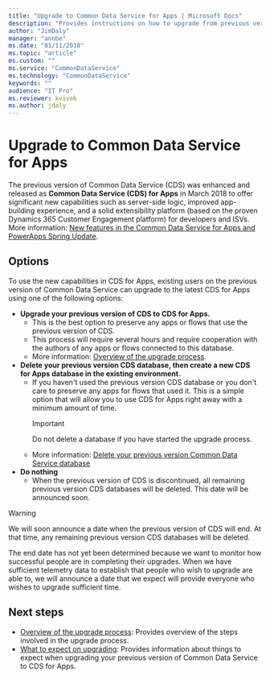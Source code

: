 ```yaml
---
title: "Upgrade to Common Data Service for Apps | Microsoft Docs"
description: "Provides instructions on how to upgrade from previous version of Common Data Service to CDS for Apps"
author: "JimDaly"
manager: "annbe"
ms.date: "01/11/2018"
ms.topic: "article"
ms.custom: ""
ms.service: "CommonDataService"
ms.technology: "CommonDataService"
keywords: ""
audience: "IT Pro"
ms.reviewer: kvivek
ms.author: jdaly
---
```


# Upgrade to Common Data Service for Apps

The previous version of Common Data Service (CDS) was enhanced and released as **Common Data Service (CDS) for Apps** in March 2018 to offer significant new capabilities such as server-side logic, improved app-building experience, and a solid extensibility platform (based on the proven Dynamics 365 Customer Engagement platform) for developers and ISVs. More information: [New features in the Common Data Service for Apps and PowerApps Spring Update](https://powerapps.microsoft.com/en-us/blog/cds-for-apps-march/).

## Options

To use the new capabilities in CDS for Apps, existing users on the previous version of Common Data Service can upgrade to the latest CDS for Apps using one of the following options:

- **Upgrade your previous version of CDS to CDS for Apps.**
    - This is the best option to preserve any apps or flows that use the previous version of CDS.
    - This process will require several hours and require cooperation with the authors of any apps or flows connected to this database.
    - More information: [Overview of the upgrade process](upgrade-overview.md).
- **Delete your previous version CDS database, then create a new CDS for Apps database in the existing environment.**
    - If you haven't used the previous version CDS database or you don't care to preserve any apps for flows that used it. This is a simple option that will allow you to use CDS for Apps right away with a minimum amount of time.
        > [!IMPORTANT]
        > Do not delete a database if you have started the upgrade process.
    - More information: [Delete your previous version Common Data Service database](delete-legacy-cds-database.md)
- **Do nothing**
    - When the previous version of CDS is discontinued, all remaining previous version CDS databases will be deleted. This date will be announced soon.



> [!WARNING]
> We will soon announce a date when the previous version of CDS will end. At that time, any remaining previous version CDS databases will be deleted.
>
> The end date has not yet been determined because we want to monitor how successful people are in completing their upgrades. When we have sufficient telemetry data to establish that people who wish to upgrade are able to, we will announce a date that we expect will provide everyone who wishes to upgrade sufficient time.

 

## Next steps

- [Overview of the upgrade process](upgrade-overview.md): Provides overview of the steps involved in the upgrade process.
- [What to expect on upgrading](what-to-expect.md): Provides information about things to expect when upgrading your previous version of Common Data Service to CDS for Apps.
